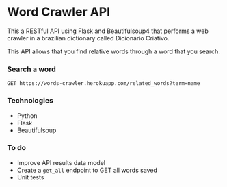 # Word Crawler API

This a RESTful API using Flask and Beautifulsoup4 that performs a web crawler in a brazilian dictionary called Dicionário Criativo. 

This API allows that you find relative words through a word that you search.


### Search a word

	GET https://words-crawler.herokuapp.com/related_words?term=name


### Technologies 

- Python 
- Flask 
- Beautifulsoup 

### To do 

- Improve API results data model 
- Create a `get_all` endpoint to GET all words saved
- Unit tests
